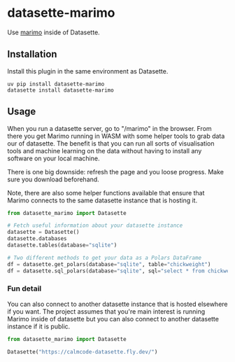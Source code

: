 # datasette-marimo

Use [marimo](https://marimo.io) inside of Datasette.

## Installation

Install this plugin in the same environment as Datasette.

```
uv pip install datasette-marimo
datasette install datasette-marimo
```

## Usage

When you run a datasette server, go to "/marimo" in the browser. From there you get Marimo running in WASM with some helper tools to grab data our of datasette. The benefit is that you can run all sorts of visualisation tools and machine learning on the data without having to install any software on your local machine.

There is one big downside: refresh the page and you loose progress. Make sure you download beforehand. 

Note, there are also some helper functions available that ensure that Marimo connects to the same datasette instance that is hosting it.

```python
from datasette_marimo import Datasette

# Fetch useful information about your datasette instance
datasette = Datasette()
datasette.databases
datasette.tables(database="sqlite")

# Two different methods to get your data as a Polars DataFrame
df = datasette.get_polars(database="sqlite", table="chickweight")
df = datasette.sql_polars(database="sqlite", sql="select * from chickweight")
```

### Fun detail 

You can also connect to another datasette instance that is hosted elsewhere if you want. The project assumes that you're main interest is running Marimo inside of datasette but you can also connect to another datasette instance if it is public.

```python
from datasette_marimo import Datasette

Datasette("https://calmcode-datasette.fly.dev/")
```